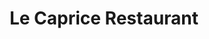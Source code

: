 ---
title: "Le Caprice Restaurant"
address: "12 Saint Andrews Street, Dublin City Centre, Co. Dublin, Dublin 2"
tel: "+353 (0)1 679 4050"
county: "Dublin"
category: "Italian Restaurants"
type: "Content"
lat: "53.343658447265625"
lng: "-6.2625603675842285"
---